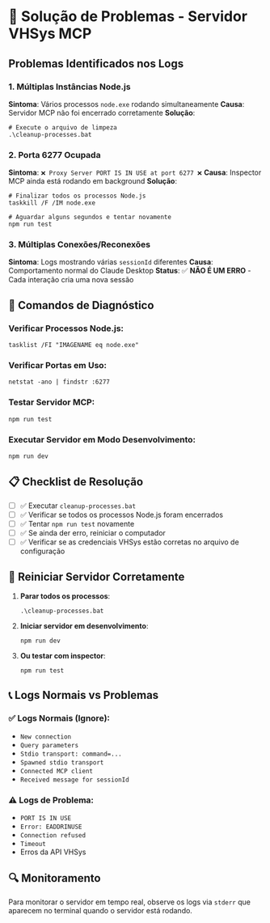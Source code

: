 # 🚨 Solução de Problemas - Servidor VHSys MCP

## Problemas Identificados nos Logs

### 1. **Múltiplas Instâncias Node.js**
**Sintoma**: Vários processos `node.exe` rodando simultaneamente
**Causa**: Servidor MCP não foi encerrado corretamente
**Solução**:
```batch
# Execute o arquivo de limpeza
.\cleanup-processes.bat
```

### 2. **Porta 6277 Ocupada**
**Sintoma**: `❌ Proxy Server PORT IS IN USE at port 6277 ❌`
**Causa**: Inspector MCP ainda está rodando em background
**Solução**:
```batch
# Finalizar todos os processos Node.js
taskkill /F /IM node.exe

# Aguardar alguns segundos e tentar novamente
npm run test
```

### 3. **Múltiplas Conexões/Reconexões**
**Sintoma**: Logs mostrando várias `sessionId` diferentes
**Causa**: Comportamento normal do Claude Desktop
**Status**: ✅ **NÃO É UM ERRO** - Cada interação cria uma nova sessão

## 🔧 Comandos de Diagnóstico

### Verificar Processos Node.js:
```batch
tasklist /FI "IMAGENAME eq node.exe"
```

### Verificar Portas em Uso:
```batch
netstat -ano | findstr :6277
```

### Testar Servidor MCP:
```batch
npm run test
```

### Executar Servidor em Modo Desenvolvimento:
```batch
npm run dev
```

## 📋 Checklist de Resolução

- [ ] ✅ Executar `cleanup-processes.bat`
- [ ] ✅ Verificar se todos os processos Node.js foram encerrados
- [ ] ✅ Tentar `npm run test` novamente
- [ ] ✅ Se ainda der erro, reiniciar o computador
- [ ] ✅ Verificar se as credenciais VHSys estão corretas no arquivo de configuração

## 🚀 Reiniciar Servidor Corretamente

1. **Parar todos os processos**:
   ```batch
   .\cleanup-processes.bat
   ```

2. **Iniciar servidor em desenvolvimento**:
   ```batch
   npm run dev
   ```

3. **Ou testar com inspector**:
   ```batch
   npm run test
   ```

## 📞 Logs Normais vs Problemas

### ✅ **Logs Normais (Ignore)**:
- `New connection`
- `Query parameters`
- `Stdio transport: command=...`
- `Spawned stdio transport`
- `Connected MCP client`
- `Received message for sessionId`

### ⚠️ **Logs de Problema**:
- `PORT IS IN USE`
- `Error: EADDRINUSE`
- `Connection refused`
- `Timeout`
- Erros da API VHSys

## 🔍 Monitoramento

Para monitorar o servidor em tempo real, observe os logs via `stderr` que aparecem no terminal quando o servidor está rodando. 